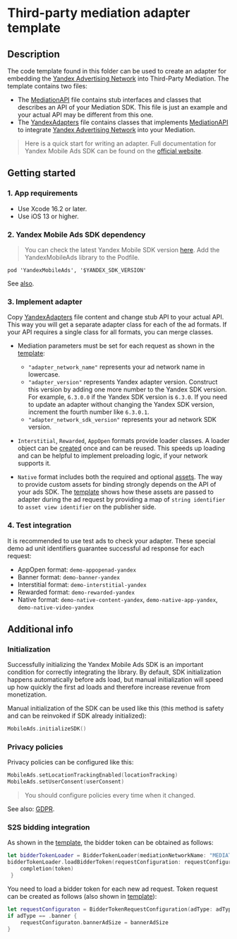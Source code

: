 # Third-party mediation adapter template

## Description

The code template found in this folder can be used to create an adapter for embedding the [Yandex Advertising Network](https://yandex.ru/support2/mobile-ads/en) into Third-Party Mediation. The template contains two files:

* The [MediationAPI](./ThirdPartyMediationAdapterTemplate/AdapterTemplate/MediationAPI.swift) file contains stub interfaces and classes that describes an API of your Mediation SDK. This file is just an example and your actual API may be different from this one.
* The [YandexAdapters](./ThirdPartyMediationAdapterTemplate/AdapterTemplate/YandexAdapters.swift) file contains classes that implements [MediationAPI](./ThirdPartyMediationAdapterTemplate/AdapterTemplate/MediationAPI.swift) to integrate [Yandex Advertising Network](https://yandex.ru/support2/mobile-ads/en) into your Mediation.

> Here is a quick start for writing an adapter. Full documentation for Yandex Mobile Ads SDK can be found on the [official website](https://yandex.ru/support2/mobile-ads/en/dev/ios).

## Getting started

### 1. App requirements

* Use Xcode 16.2 or later.
* Use iOS 13 or higher.

### 2. Yandex Mobile Ads SDK dependency

> You can check the latest Yandex Mobile SDK version [here](https://yandex.ru/support2/mobile-ads/en/dev/platforms). Add the YandexMobileAds library to the Podfile.

```CocoaPods
pod 'YandexMobileAds', '$YANDEX_SDK_VERSION'
```

See [also](https://yandex.ru/support2/mobile-ads/en/dev/ios/quick-start#app).

### 3. Implement adapter

Copy [YandexAdapters](./ThirdPartyMediationAdapterTemplate/AdapterTemplate/YandexAdapters.swift) file content and change stub API to your actual API.
This way you will get a separate adapter class for each of the ad formats. If your API requires a single class for all formats, you can merge classes.

* Mediation parameters must be set for each request as shown in the [template](./ThirdPartyMediationAdapterTemplate/AdapterTemplate/YandexAdapters.swift#L82):
  * `"adapter_network_name"` represents your ad network name in lowercase.
  * `"adapter_version"` represents Yandex adapter version. Construct this version by adding one more number to the Yandex SDK version. For example, `6.3.0.0` if the Yandex SDK version is `6.3.0`. If you need to update an adapter without changing the Yandex SDK version, increment the fourth number like `6.3.0.1`.
  * `"adapter_network_sdk_version"` represents your ad network SDK version.

* `Interstitial`, `Rewarded`, `AppOpen` formats provide loader classes. A loader object can be [created](./ThirdPartyMediationAdapterTemplate/AdapterTemplate/YandexAdapters.swift#L165) once and can be reused. This speeds up loading and can be helpful to implement preloading logic, if your network supports it.

* `Native` format includes both the required and optional [assets](https://yandex.ru/support2/mobile-ads/en/dev/ios/components). The way to provide custom assets for binding strongly depends on the API of your ads SDK. The [template]((./ThirdPartyMediationAdapterTemplate/AdapterTemplate/YandexAdapters.swift#L503)) shows how these assets are passed to adapter during the ad request by providing a map of `string identifier` to `asset view identifier` on the publisher side.

### 4. Test integration

It is recommended to use test ads to check your adapter. These special demo ad unit identifiers guarantee successful ad response for each request:

* AppOpen format: `demo-appopenad-yandex`
* Banner format: `demo-banner-yandex`
* Interstitial format: `demo-interstitial-yandex`
* Rewarded format: `demo-rewarded-yandex`
* Native format: `demo-native-content-yandex`, `demo-native-app-yandex`, `demo-native-video-yandex`

## Additional info

### Initialization

Successfully initializing the Yandex Mobile Ads SDK is an important condition for correctly integrating the library. By default, SDK initialization happens automatically before ads load, but manual initialization will speed up how quickly the first ad loads and therefore increase revenue from monetization.

Manual initialization of the SDK can be used like this (this method is safety and can be reinvoked if SDK already initialized):

```swift
MobileAds.initializeSDK()
```

### Privacy policies

Privacy policies can be configured like this:

```swift
MobileAds.setLocationTrackingEnabled(locationTracking)
MobileAds.setUserConsent(userConsent)
```

> You should configure policies every time when it changed.

See also: [GDPR](https://ads.yandex.com/helpcenter/en/dev/ios/gdpr).

### S2S bidding integration

As shown in the [template](./ThirdPartyMediationAdapterTemplate/AdapterTemplate/YandexAdapters.swift#L42), the bidder token can be obtained as follows:

```swift
let bidderTokenLoader = BidderTokenLoader(mediationNetworkName: "MEDIATION_NETWORK_NAME")
bidderTokenLoader.loadBidderToken(requestConfiguration: requestConfiguraton) { token in
    completion(token)
 }
```

You need to load a bidder token for each new ad request. Token request can be created as follows (also shown in [template](./ThirdPartyMediationAdapterTemplate/AdapterTemplate/YandexAdapters.swift#L27)):

```swift
let requestConfiguraton = BidderTokenRequestConfiguration(adType: adType)
if adType == .banner {
    requestConfiguraton.bannerAdSize = bannerAdSize
}
```
